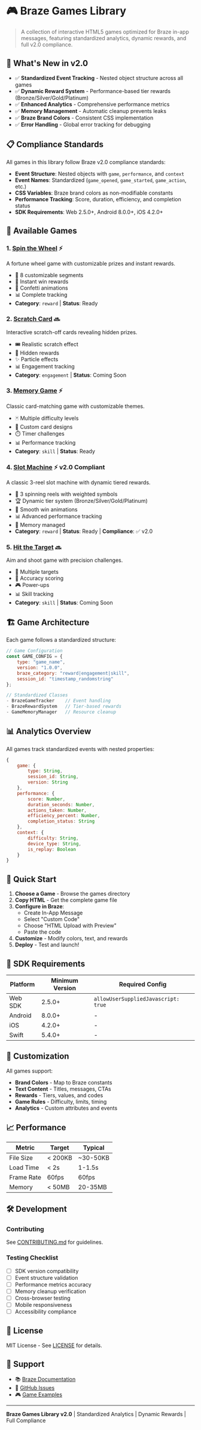 # 🎮 Braze Games Library

> A collection of interactive HTML5 games optimized for Braze in-app messages, featuring standardized analytics, dynamic rewards, and full v2.0 compliance.

## 🚀 What's New in v2.0

- ✅ **Standardized Event Tracking** - Nested object structure across all games
- ✅ **Dynamic Reward System** - Performance-based tier rewards (Bronze/Silver/Gold/Platinum)
- ✅ **Enhanced Analytics** - Comprehensive performance metrics
- ✅ **Memory Management** - Automatic cleanup prevents leaks
- ✅ **Braze Brand Colors** - Consistent CSS implementation
- ✅ **Error Handling** - Global error tracking for debugging

## 📋 Compliance Standards

All games in this library follow Braze v2.0 compliance standards:

- **Event Structure**: Nested objects with `game`, `performance`, and `context`
- **Event Names**: Standardized (`game_opened`, `game_started`, `game_action`, etc.)
- **CSS Variables**: Braze brand colors as non-modifiable constants
- **Performance Tracking**: Score, duration, efficiency, and completion status
- **SDK Requirements**: Web 2.5.0+, Android 8.0.0+, iOS 4.2.0+

## 🎯 Available Games

### 1. [Spin the Wheel](./games/spin-the-wheel/) ⚡
A fortune wheel game with customizable prizes and instant rewards.
- 🎰 8 customizable segments
- 🎁 Instant win rewards
- 🎊 Confetti animations
- 📊 Complete tracking
- **Category**: `reward` | **Status**: Ready

### 2. [Scratch Card](./games/scratch-card/) 🔜
Interactive scratch-off cards revealing hidden prizes.
- 🎟️ Realistic scratch effect
- 🎁 Hidden rewards
- ✨ Particle effects
- 📊 Engagement tracking
- **Category**: `engagement` | **Status**: Coming Soon

### 3. [Memory Game](./games/memory-game/) ⚡
Classic card-matching game with customizable themes.
- 🃏 Multiple difficulty levels
- 🎨 Custom card designs
- ⏱️ Timer challenges
- 📊 Performance tracking
- **Category**: `skill` | **Status**: Ready

### 4. [Slot Machine](./games/slot-machine/) ⚡ **v2.0 Compliant**
A classic 3-reel slot machine with dynamic tiered rewards.
- 🎰 3 spinning reels with weighted symbols
- 🏆 Dynamic tier system (Bronze/Silver/Gold/Platinum)
- 🎊 Smooth win animations
- 📊 Advanced performance tracking
- 🧹 Memory managed
- **Category**: `reward` | **Status**: Ready | **Compliance**: ✅ v2.0

### 5. [Hit the Target](./games/hit-the-target/) 🔜
Aim and shoot game with precision challenges.
- 🎯 Multiple targets
- 🏹 Accuracy scoring
- 🎮 Power-ups
- 📊 Skill tracking
- **Category**: `skill` | **Status**: Coming Soon

## 🏗️ Game Architecture

Each game follows a standardized structure:

```javascript
// Game Configuration
const GAME_CONFIG = {
    type: "game_name",
    version: "1.0.0",
    braze_category: "reward|engagement|skill",
    session_id: "timestamp_randomstring"
};

// Standardized Classes
- BrazeGameTracker    // Event handling
- BrazeRewardSystem   // Tier-based rewards
- GameMemoryManager   // Resource cleanup
```

## 📊 Analytics Overview

All games track standardized events with nested properties:

```javascript
{
    game: {
        type: String,
        session_id: String,
        version: String
    },
    performance: {
        score: Number,
        duration_seconds: Number,
        actions_taken: Number,
        efficiency_percent: Number,
        completion_status: String
    },
    context: {
        difficulty: String,
        device_type: String,
        is_replay: Boolean
    }
}
```

## 🚀 Quick Start

1. **Choose a Game** - Browse the games directory
2. **Copy HTML** - Get the complete game file
3. **Configure in Braze**:
   - Create In-App Message
   - Select "Custom Code"
   - Choose "HTML Upload with Preview"
   - Paste the code
4. **Customize** - Modify colors, text, and rewards
5. **Deploy** - Test and launch!

## 📱 SDK Requirements

| Platform | Minimum Version | Required Config |
|----------|-----------------|-----------------|
| Web SDK | 2.5.0+ | `allowUserSuppliedJavascript: true` |
| Android | 8.0.0+ | - |
| iOS | 4.2.0+ | - |
| Swift | 5.4.0+ | - |

## 🎨 Customization

All games support:
- **Brand Colors** - Map to Braze constants
- **Text Content** - Titles, messages, CTAs
- **Rewards** - Tiers, values, and codes
- **Game Rules** - Difficulty, limits, timing
- **Analytics** - Custom attributes and events

## 📈 Performance

| Metric | Target | Typical |
|--------|--------|---------|
| File Size | < 200KB | ~30-50KB |
| Load Time | < 2s | 1-1.5s |
| Frame Rate | 60fps | 60fps |
| Memory | < 50MB | 20-35MB |

## 🛠️ Development

### Contributing
See [CONTRIBUTING.md](./CONTRIBUTING.md) for guidelines.

### Testing Checklist
- [ ] SDK version compatibility
- [ ] Event structure validation
- [ ] Performance metrics accuracy
- [ ] Memory cleanup verification
- [ ] Cross-browser testing
- [ ] Mobile responsiveness
- [ ] Accessibility compliance

## 📄 License

MIT License - See [LICENSE](./LICENSE) for details.

## 🤝 Support
- 📚 [Braze Documentation](https://www.braze.com/docs)
- 💬 [GitHub Issues](https://github.com/VincentSolconBraze/braze-games-library/issues)
- 🎮 [Game Examples](https://github.com/braze-inc/in-app-message-templates)

---

**Braze Games Library v2.0** | Standardized Analytics | Dynamic Rewards | Full Compliance